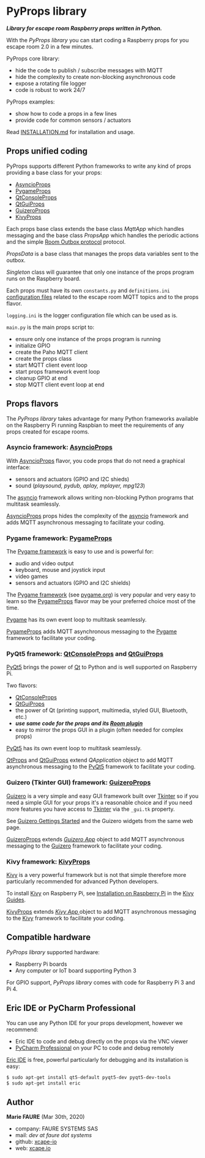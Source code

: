 ﻿# PyProps library
***Library for escape room Raspberry props written in Python.***

With the *PyProps library* you can start coding a Raspberry props for you escape room 2.0 in a few minutes.

PyProps core library:
* hide the code to publish / subscribe messages with MQTT
* hide the complexity to create non-blocking asynchronous code
* expose a rotating file logger
* code is robust to work 24/7

PyProps examples:
* show how to code a props in a few lines
* provide code for common sensors / actuators

Read [INSTALLATION.md](INSTALLATION.md) for installation and usage.

## Props unified coding
PyProps supports different Python frameworks to write any kind of props providing a base class for your props:
* [AsyncioProps](./AsyncioProps)
* [PygameProps](./PygameProps)
* [QtConsoleProps](./QtConsoleProps)
* [QtGuiProps](./QtGuiProps)
* [GuizeroProps](./GuizeroProps)
* [KivyProps](./KivyProps)

Each props base class extends the base class *MqttApp* which handles messaging and  the base class *PropsApp* which handles the periodic actions and the simple [Room Outbox protocol](PROTOCOL.md) protocol.

*PropsData* is a base class that manages the props data variables sent to the outbox.

*Singleton* class will guarantee that only one instance of the props program runs on the Raspberry board.

Each props must have its own `constants.py` and `definitions.ini` [configuration files](CONFIGURATION_FILES.md) related to the escape room MQTT topics and to the props flavor.

`logging.ini` is the logger configuration file which can be used as is.

`main.py` is the main props script to:
* ensure only one instance of the props program is running
* initialize GPIO
* create the Paho MQTT client
* create the props class
* start MQTT client event loop
* start props framework event loop
* cleanup GPIO at end
* stop MQTT client event loop at end


## Props flavors
The *PyProps library* takes advantage for many Python frameworks available on the Raspberry Pi running Raspbian to meet the requirements of any props created for escape rooms.

### Asyncio framework: [AsyncioProps](./AsyncioProps)
With [AsyncioProps](./AsyncioProps) flavor, you code props that do not need a graphical interface:
* sensors and actuators (GPIO and I2C shieds)
* sound (*playsound, pydub, aplay, mplayer, mpg123*)

The <a href="https://docs.python.org/3/library/asyncio.html" target="_blank">asyncio</a> framework allows writing non-blocking Python programs that multitask seamlessly.

[AsyncioProps](./AsyncioProps) props hides the complexity of the <a href="https://docs.python.org/3/library/asyncio.html" target="_blank">asyncio</a> framework and adds MQTT asynchronous messaging to facilitate your coding.

### Pygame framework: [PygameProps](./PygameProps)
The <a href="https://pypi.org/project/pygame/" target="_blank">Pygame framework</a> is easy to use and is powerful for:
* audio and video output
* keyboard, mouse and joystick input
* video games
* sensors and actuators (GPIO and I2C shields)

The <a href="https://pypi.org/project/pygame/" target="_blank">Pygame framework</a> (see <a href="https://www.pygame.org/" target="_blank">pygame.org</a>) is very popular and very easy to learn so the [PygameProps](./PygameProps) flavor may be your preferred choice most of the time.

<a href="https://www.pygame.org/" target="_blank">Pygame</a> has its own event loop to multitask seamlessly.

[PygameProps](./PygameProps) adds MQTT asynchronous messaging to the <a href="https://pypi.org/project/pygame/" target="_blank">Pygame</a> framework to facilitate your coding.

### PyQt5 framework: [QtConsoleProps](./QtConsoleProps) and [QtGuiProps](./QtGuiProps)
<a href="https://www.learnpyqt.com/" target="_blank">PyQt5</a> brings the power of <a href="https://doc.qt.io/" target="_blank">Qt</a> to Python and is well supported on Raspberry Pi.

Two flavors:
* [QtConsoleProps](./QtConsoleProps)
* [QtGuiProps](./QtGuiProps)
* the power of Qt (printing support, multimedia, styled GUI, Bluetooth, etc.)
* ***use same code for the props and its <a href="https://github.com/xcape-io/PySkeletonPlugin" target="_blank">Room plugin</a>***
* easy to mirror the props GUI in a plugin (often needed for complex props)

<a href="https://www.learnpyqt.com/" target="_blank">PyQt5</a> has its own event loop to multitask seamlessly.

[QtProps](./QtProps) and [QtGuiProps](./QtGuiProps) extend *QApplication* object to add MQTT asynchronous messaging to the <a href="https://www.learnpyqt.com/" target="_blank">PyQt5</a> framework to facilitate your coding.

### Guizero (Tkinter GUI) framework: [GuizeroProps](./GuizeroProps)
<a href="https://pypi.org/project/guizero/" target="_blank">Guizero</a> is a very simple and easy GUI framework built over [Tkinter](https://docs.python.org/3/library/tkinter.html) so if you need a simple GUI for your props it's a reasonable choice and if you need more features you have access to <a href="https://docs.python.org/3/library/tkinter.html" target="_blank">Tkinter</a> via the `_gui.tk` property.

See <a href="https://pypi.org/project/guizero/" target="_blank">Guizero Gettings Started</a> and the Guizero widgets from the same web page.

[GuizeroProps](./GuizeroProps) extends *<a href="https://lawsie.github.io/guizero/app/" target="_blank">Guizero App</a>* object to add MQTT asynchronous messaging to the <a href="https://pypi.org/project/guizero/" target="_blank">Guizero</a> framework to facilitate your coding.

### Kivy framework: [KivyProps](./KivyProps)
<a href="https://kivy.org" target="_blank">Kivy</a> is a very powerful framework but is not that simple therefore more particularly recommended for advanced Python developers.

To install <a href="https://kivy.org" target="_blank">Kivy</a> on Raspberry Pi, see <a href="https://kivy.org/doc/stable/installation/installation-rpi.html" target="_blank">Installation on Raspberry Pi</a> in the <a href="https://kivy.org/doc/stable/gettingstarted/intro.html" target="_blank">Kivy Guides</a>.

[KivyProps](./KivyProps) extends *<a href="https://kivy.org/doc/stable/api-kivy.app.html" target="_blank">Kivy App </a>* object to add MQTT asynchronous messaging to the <a href="https://kivy.org" target="_blank">Kivy</a> framework to facilitate your coding.


## Compatible hardware
*PyProps library* supported hardware:
 - Raspberry Pi boards
 - Any computer or IoT board supporting Python 3
 
For GPIO support, *PyProps library* comes with code for Raspberry Pi 3 and Pi 4.


## Eric IDE or PyCharm Professional
You can use any Python IDE for your props development, however we recommend:
* Eric IDE to code and debug directly on the props via the VNC viewer
* <a href="https://www.jetbrains.com/pycharm/" target="_blank">PyCharm Professional</a> on your PC to code and debug remotely

<a href="https://eric-ide.python-projects.org/" target="_blank">Eric IDE</a> is free, powerful particularly for debugging and its installation is easy:

```bash
$ sudo apt-get install qt5-default pyqt5-dev pyqt5-dev-tools
$ sudo apt-get install eric
```

## Author

**Marie FAURE** (Mar 30th, 2020)
* company: FAURE SYSTEMS SAS
* mail: *dev at faure dot systems*
* github: <a href="https://github.com/xcape-io?tab=repositories" target="_blank">xcape-io</a>
* web: <a href="https://xcape.io/" target="_blank">xcape.io</a>